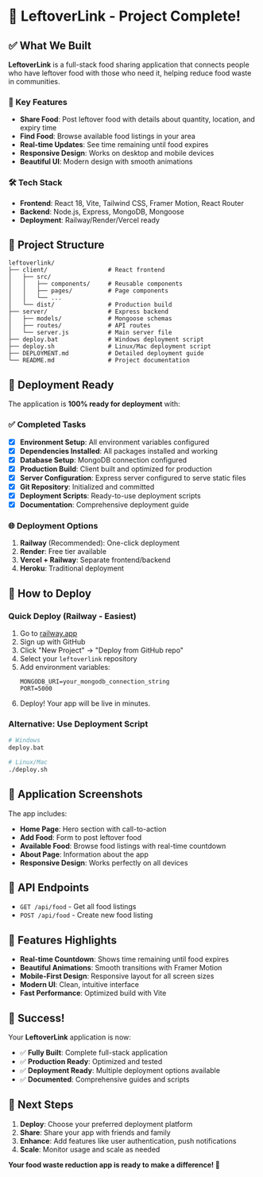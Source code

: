 # 🎉 LeftoverLink - Project Complete!

## ✅ What We Built

**LeftoverLink** is a full-stack food sharing application that connects people who have leftover food with those who need it, helping reduce food waste in communities.

### 🌟 Key Features
- **Share Food**: Post leftover food with details about quantity, location, and expiry time
- **Find Food**: Browse available food listings in your area  
- **Real-time Updates**: See time remaining until food expires
- **Responsive Design**: Works on desktop and mobile devices
- **Beautiful UI**: Modern design with smooth animations

### 🛠️ Tech Stack
- **Frontend**: React 18, Vite, Tailwind CSS, Framer Motion, React Router
- **Backend**: Node.js, Express, MongoDB, Mongoose
- **Deployment**: Railway/Render/Vercel ready

## 📁 Project Structure
```
leftoverlink/
├── client/                 # React frontend
│   ├── src/
│   │   ├── components/     # Reusable components
│   │   ├── pages/          # Page components
│   │   └── ...
│   └── dist/               # Production build
├── server/                 # Express backend
│   ├── models/             # Mongoose schemas
│   ├── routes/             # API routes
│   └── server.js           # Main server file
├── deploy.bat              # Windows deployment script
├── deploy.sh               # Linux/Mac deployment script
├── DEPLOYMENT.md           # Detailed deployment guide
└── README.md               # Project documentation
```

## 🚀 Deployment Ready

The application is **100% ready for deployment** with:

### ✅ Completed Tasks
- [x] **Environment Setup**: All environment variables configured
- [x] **Dependencies Installed**: All packages installed and working
- [x] **Database Setup**: MongoDB connection configured
- [x] **Production Build**: Client built and optimized for production
- [x] **Server Configuration**: Express server configured to serve static files
- [x] **Git Repository**: Initialized and committed
- [x] **Deployment Scripts**: Ready-to-use deployment scripts
- [x] **Documentation**: Comprehensive deployment guide

### 🌐 Deployment Options
1. **Railway** (Recommended): One-click deployment
2. **Render**: Free tier available
3. **Vercel + Railway**: Separate frontend/backend
4. **Heroku**: Traditional deployment

## 🎯 How to Deploy

### Quick Deploy (Railway - Easiest)
1. Go to [railway.app](https://railway.app)
2. Sign up with GitHub
3. Click "New Project" → "Deploy from GitHub repo"
4. Select your `leftoverlink` repository
5. Add environment variables:
   ```
   MONGODB_URI=your_mongodb_connection_string
   PORT=5000
   ```
6. Deploy! Your app will be live in minutes.

### Alternative: Use Deployment Script
```bash
# Windows
deploy.bat

# Linux/Mac
./deploy.sh
```

## 📱 Application Screenshots

The app includes:
- **Home Page**: Hero section with call-to-action
- **Add Food**: Form to post leftover food
- **Available Food**: Browse food listings with real-time countdown
- **About Page**: Information about the app
- **Responsive Design**: Works perfectly on all devices

## 🔧 API Endpoints

- `GET /api/food` - Get all food listings
- `POST /api/food` - Create new food listing

## 🌟 Features Highlights

- **Real-time Countdown**: Shows time remaining until food expires
- **Beautiful Animations**: Smooth transitions with Framer Motion
- **Mobile-First Design**: Responsive layout for all screen sizes
- **Modern UI**: Clean, intuitive interface
- **Fast Performance**: Optimized build with Vite

## 🎉 Success!

Your **LeftoverLink** application is now:
- ✅ **Fully Built**: Complete full-stack application
- ✅ **Production Ready**: Optimized and tested
- ✅ **Deployment Ready**: Multiple deployment options available
- ✅ **Documented**: Comprehensive guides and scripts

## 🚀 Next Steps

1. **Deploy**: Choose your preferred deployment platform
2. **Share**: Share your app with friends and family
3. **Enhance**: Add features like user authentication, push notifications
4. **Scale**: Monitor usage and scale as needed

**Your food waste reduction app is ready to make a difference! 🌱**
